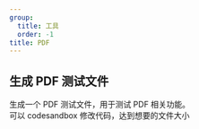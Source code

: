 ```yaml
---
group:
  title: 工具
  order: -1
title: PDF
---
```


## 生成 PDF 测试文件

生成一个 PDF 测试文件，用于测试 PDF 相关功能。\
可以 codesandbox 修改代码，达到想要的文件大小

<code src="../demos/generatePdf.tsx"></code>
